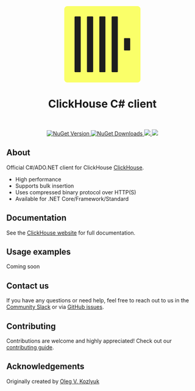 <p align="center">
<img src=".static/logo.svg" width="200px" align="center">
<h1 align="center">ClickHouse C# client</h1>
</p>
<br/>
<p align="center">
<a href="https://www.nuget.org/packages/ClickHouse.Driver">
<img alt="NuGet Version" src="https://img.shields.io/nuget/v/ClickHouse.Driver">
</a>

<a href="https://www.npmjs.com/package/@clickhouse/client">
<img alt="NuGet Downloads" src="https://img.shields.io/nuget/dt/ClickHouse.Driver">
</a>

<a href="https://github.com/ClickHouse/clickhouse-cs/actions/workflows/tests.yml">
<img src="https://github.com/ClickHouse/clickhouse-cs/actions/workflows/tests.yml/badge.svg?branch=main">
</a>

<a href="https://codecov.io/gh/ClickHouse/clickhouse-cs">
<img src="https://codecov.io/gh/ClickHouse/clickhouse-cs/graph/badge.svg">
</a>

</p>

## About

Official C#/ADO.NET client for ClickHouse [ClickHouse](https://clickhouse.com/).

 * High performance
 * Supports bulk insertion
 * Uses compressed binary protocol over HTTP(S)
 * Available for .NET Core/Framework/Standard

## Documentation

See the [ClickHouse website](https://clickhouse.com/docs/integrations/csharp) for full documentation.

## Usage examples

Coming soon

<!--- We have a wide range of [examples](./examples), aiming to cover various scenarios of client usage. The overview is available in the [examples README](https://github.com/ClickHouse/clickhouse-js/blob/main/examples/README.md#overview). -->

## Contact us

If you have any questions or need help, feel free to reach out to us in the [Community Slack](https://clickhouse.com/slack) or via [GitHub issues](https://github.com/ClickHouse/clickhouse-cs/issues).

## Contributing

Contributions are welcome and highly appreciated! Check out our [contributing guide](./CONTRIBUTING.md).

## Acknowledgements
Originally created by [Oleg V. Kozlyuk](https://github.com/DarkWanderer)
